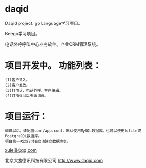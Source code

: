 daqid
=====
Daqid project.
go Language学习项目。

Beego学习项目。

电话外呼呼叫中心业务软件。企业CRM管理系统。

项目开发中。
功能列表：
==============
	(1)客户导入。
	(2)客户发放。
	(3)打电话，电话外呼。客户编辑。
	(4)打电话以后电话记录。

项目运行：
=======
	编译以后，请配置conf/app.conf。默认使用MySQL数据库。也可以使用Sqlite或PostgreSQL数据库。
	项目第一次运行时会自动建立数据库表。

xulei8@qq.com



北京大旗德讯科技有限公司
http://www.daqid.com


